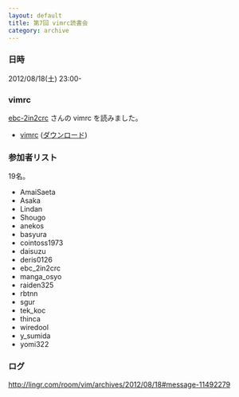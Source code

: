 ```yaml
---
layout: default
title: 第7回 vimrc読書会
category: archive
---
```


### 日時
2012/08/18(土) 23:00-

### vimrc
[ebc-2in2crc](https://github.com/ebc-2in2crc) さんの vimrc を読みました。

- [vimrc](https://github.com/ebc-2in2crc/vimrc/blob/f1ed88bf0d3668ebf8d702def40625d435f545cd/_vimrc) ([ダウンロード](https://raw.github.com/ebc-2in2crc/vimrc/f1ed88bf0d3668ebf8d702def40625d435f545cd/_vimrc))

### 参加者リスト

19名。

- AmaiSaeta
- Asaka
- Lindan
- Shougo
- anekos
- basyura
- cointoss1973
- daisuzu
- deris0126
- ebc_2in2crc
- manga_osyo
- raiden325
- rbtnn
- sgur
- tek_koc
- thinca
- wiredool
- y_sumida
- yomi322


### ログ
<http://lingr.com/room/vim/archives/2012/08/18#message-11492279>
